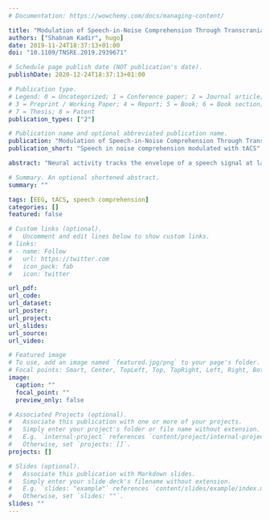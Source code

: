 ```yaml
---
# Documentation: https://wowchemy.com/docs/managing-content/

title: "Modulation of Speech-in-Noise Comprehension Through Transcranial Current Stimulation With the Phase-Shifted Speech Envelope"
authors: ["Shabnam Kadir", hugo]
date: 2019-11-24T18:37:13+01:00
doi: "10.1109/TNSRE.2019.2939671"

# Schedule page publish date (NOT publication's date).
publishDate: 2020-12-24T18:37:13+01:00

# Publication type.
# Legend: 0 = Uncategorized; 1 = Conference paper; 2 = Journal article;
# 3 = Preprint / Working Paper; 4 = Report; 5 = Book; 6 = Book section;
# 7 = Thesis; 8 = Patent
publication_types: ["2"]

# Publication name and optional abbreviated publication name.
publication: "Modulation of Speech-in-Noise Comprehension Through Transcranial Current Stimulation With the Phase-Shifted Speech Envelope"
publication_short: "Speech in noise comprehension modulated with tACS"

abstract: "Neural activity tracks the envelope of a speech signal at latencies from 50 ms to 300 ms. Modulating this neural tracking through transcranial alternating current stimulation influences speech comprehension. Two important variables that can affect this modulation are the latency and the phase of the stimulation with respect to the sound. While previous studies have found an influence of both variables on speech comprehension, the interaction between both has not yet been measured. We presented 17 subjects with speech in noise coupled with simultaneous transcranial alternating current stimulation. The currents were based on the envelope of the target speech but shifted by different phases, as well as by two temporal delays of 100 ms and 250 ms. We also employed various control stimulations, and assessed the signal-to-noise ratio at which the subject understood half of the speech. We found that, at both latencies, speech comprehension is modulated by the phase of the current stimulation. However, the form of the modulation differed between the two latencies. Phase and latency of neurostimulation have accordingly distinct influences on speech comprehension. The different effects at the latencies of 100 ms and 250 ms hint at distinct neural processes for speech processing."

# Summary. An optional shortened abstract.
summary: ""

tags: [EEG, tACS, speech comprehension]
categories: []
featured: false

# Custom links (optional).
#   Uncomment and edit lines below to show custom links.
# links:
# - name: Follow
#   url: https://twitter.com
#   icon_pack: fab
#   icon: twitter

url_pdf:
url_code:
url_dataset:
url_poster:
url_project:
url_slides:
url_source:
url_video:

# Featured image
# To use, add an image named `featured.jpg/png` to your page's folder. 
# Focal points: Smart, Center, TopLeft, Top, TopRight, Left, Right, BottomLeft, Bottom, BottomRight.
image:
  caption: ""
  focal_point: ""
  preview_only: false

# Associated Projects (optional).
#   Associate this publication with one or more of your projects.
#   Simply enter your project's folder or file name without extension.
#   E.g. `internal-project` references `content/project/internal-project/index.md`.
#   Otherwise, set `projects: []`.
projects: []

# Slides (optional).
#   Associate this publication with Markdown slides.
#   Simply enter your slide deck's filename without extension.
#   E.g. `slides: "example"` references `content/slides/example/index.md`.
#   Otherwise, set `slides: ""`.
slides: ""
---
```

